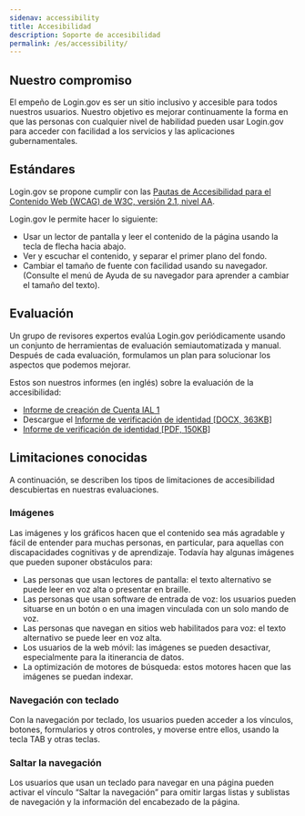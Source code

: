 ```yaml
---
sidenav: accessibility
title: Accesibilidad
description: Soporte de accesibilidad
permalink: /es/accessibility/
---
```


## Nuestro compromiso
El empeño de Login.gov es ser un sitio inclusivo y accesible para todos nuestros usuarios. Nuestro objetivo es mejorar continuamente la forma en que las personas con cualquier nivel de habilidad pueden usar Login.gov para acceder con facilidad a los servicios y las aplicaciones gubernamentales.

## Estándares
Login.gov se propone cumplir con las [Pautas de Accesibilidad para el Contenido Web (WCAG) de W3C, versión 2.1, nivel AA](https://www.w3.org/TR/WCAG21/).

Login.gov le permite hacer lo siguiente:

* Usar un lector de pantalla y leer el contenido de la página usando la tecla de flecha hacia abajo.
* Ver y escuchar el contenido, y separar el primer plano del fondo.
* Cambiar el tamaño de fuente con facilidad usando su navegador. (Consulte el menú de Ayuda de su navegador para aprender a cambiar el tamaño del texto).

## Evaluación
Un grupo de revisores expertos evalúa Login.gov periódicamente usando un conjunto de herramientas de evaluación semiautomatizada y manual. Después de cada evaluación, formulamos un plan para solucionar los aspectos que podemos mejorar.

Estos son nuestros informes (en inglés) sobre la evaluación de la accesibilidad:

* [Informe de creación de Cuenta IAL 1](/docs/accessibility-assessment-ial1-account-creation.pdf)
* Descargue el [Informe de verificación de identidad \[DOCX, 363KB\]](/docs/identity-verification-report.docx)
* [Informe de verificación de identidad \[PDF, 150KB\]](/docs/identity-verification-report.pdf)

## Limitaciones conocidas
A continuación, se describen los tipos de limitaciones de accesibilidad descubiertas en nuestras evaluaciones.

### Imágenes
Las imágenes y los gráficos hacen que el contenido sea más agradable y fácil de entender para muchas personas, en particular, para aquellas con discapacidades cognitivas y de aprendizaje. Todavía hay algunas imágenes que pueden suponer obstáculos para:

* Las personas que usan lectores de pantalla: el texto alternativo se puede leer en voz alta o presentar en braille.
* Las personas que usan software de entrada de voz: los usuarios pueden situarse en un botón o en una imagen vinculada con un solo mando de voz.
* Las personas que navegan en sitios web habilitados para voz: el texto alternativo se puede leer en voz alta.
* Los usuarios de la web móvil: las imágenes se pueden desactivar, especialmente para la itinerancia de datos.
* La optimización de motores de búsqueda: estos motores hacen que las imágenes se puedan indexar.

### Navegación con teclado
Con la navegación por teclado, los usuarios pueden acceder a los vínculos, botones, formularios y otros controles, y moverse entre ellos, usando la tecla TAB y otras teclas.

### Saltar la navegación
Los usuarios que usan un teclado para navegar en una página pueden activar el vínculo “Saltar la navegación” para omitir largas listas y sublistas de navegación y la información del encabezado de la página.

